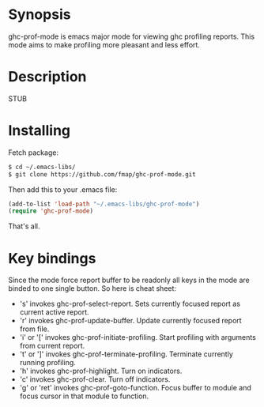 # Synopsis

ghc-prof-mode is emacs major mode for viewing ghc profiling reports. This mode aims to make profiling more pleasant and less effort.

# Description

STUB

# Installing

Fetch package:

``` bash
$ cd ~/.emacs-libs/
$ git clone https://github.com/fmap/ghc-prof-mode.git
```

Then add this to your .emacs file:

``` cl
(add-to-list 'load-path "~/.emacs-libs/ghc-prof-mode")
(require 'ghc-prof-mode)
```

That's all.

# Key bindings 

Since the mode force report buffer to be readonly all keys in the mode are binded to one single button. So here is cheat sheet:

* 's' invokes ghc-prof-select-report. Sets currently focused report as current active report. 
* 'r' invokes ghc-prof-update-buffer. Update currently focused report from file.
* 'i' or '[' invokes ghc-prof-initiate-profiling. Start profiling with arguments from current report.
* 't' or ']' invokes ghc-prof-terminate-profiling. Terminate currently running profiling.
* 'h' invokes ghc-prof-highlight. Turn on indicators. 
* 'c' invokes ghc-prof-clear. Turn off indicators.
* 'g' or 'ret'  invokes ghc-prof-goto-function. Focus buffer to module and focus cursor in that module to function.

